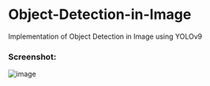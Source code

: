 # Object-Detection-in-Image
Implementation of Object Detection in Image using YOLOv9

### Screenshot:
![image](https://github.com/user-attachments/assets/6fd2b296-ad0c-4d42-aa76-1f36c7fda073)
